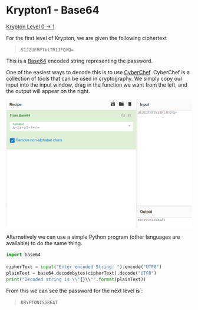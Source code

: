 # Krypton1 - Base64  
  
[Krypton Level 0 &rarr; 1](https://overthewire.org/wargames/krypton/krypton0.html)  
  
For the first level of Krypton, we are given the following ciphertext  
> `S1JZUFRPTklTR1JFQVQ=`  
  
This is a [Base64](https://en.wikipedia.org/wiki/Base64) encoded string representing the password.  
  
One of the easiest ways to decode this is to use [CyberChef](https://gchq.github.io/CyberChef). CyberChef is a collection of tools that can be used in cryptography. We simply copy our input into the input window, drag in the function we want from the left, and the output will appear on the right.  
  
![a28ec59d.png](../src/a28ec59d.png)  
  
Alternatively we can use a simple Python program (other languages are available) to do the same thing.  
```Python  
import base64  
  
cipherText = input("Enter encoded String: ").encode("UTF8")  
plainText = base64.decodebytes(cipherText).decode("UTF8")  
print("Decoded string is \\"{}\\"".format(plainText))  
```  
  
From this we can see the password for the next level is :  
> `KRYPTONISGREAT`  
